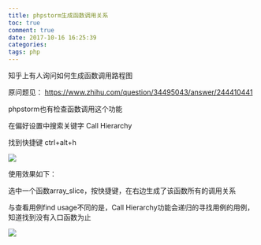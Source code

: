 ```yaml
---
title: phpstorm生成函数调用关系
toc: true
comment: true
date: 2017-10-16 16:25:39
categories:
tags: php
---
```




知乎上有人询问如何生成函数调用路程图

原问题见：
https://www.zhihu.com/question/34495043/answer/244410441


<!--more-->

phpstorm也有检查函数调用这个功能

在偏好设置中搜索关键字 Call Hierarchy

找到快捷键 ctrl+alt+h

<img src="http://o9xbyqajf.bkt.clouddn.com/20171016150814248321882.png" />


使用效果如下：

选中一个函数array_slice，按快捷键，在右边生成了该函数所有的调用关系

与查看用例find usage不同的是，Call Hierarchy功能会递归的寻找用例的用例，知道找到没有入口函数为止

<img src="http://o9xbyqajf.bkt.clouddn.com/20171016150814276075001.png" />